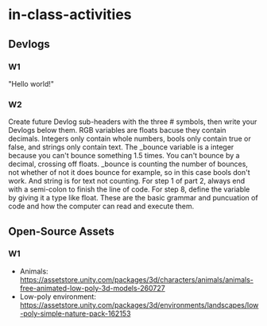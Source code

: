 # in-class-activities
## Devlogs
### W1
"Hello world!"

### W2
Create future Devlog sub-headers with the three # symbols, then write your Devlogs below them.
RGB variables are floats bacuse they contain decimals. Integers only contain whole numbers, bools only contain true or false, and strings only contain text. The _bounce variable is a integer because you can't bounce something 1.5 times. You can't bounce by a decimal, crossing off floats. _bounce is counting the number of bounces, not whether of not it does bounce for example, so in this case bools don't work. And string is for text not counting. For step 1 of part 2, always end with a semi-colon to finish the line of code. For step 8, define the variable by giving it a type like float. These are the basic grammar and puncuation of code and how the computer can read and execute them.
## Open-Source Assets
### W1
- Animals: https://assetstore.unity.com/packages/3d/characters/animals/animals-free-animated-low-poly-3d-models-260727 
- Low-poly environment: https://assetstore.unity.com/packages/3d/environments/landscapes/low-poly-simple-nature-pack-162153 